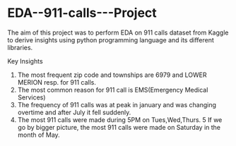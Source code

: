 # EDA--911-calls---Project

The aim of this project was to perform EDA on 911 calls dataset from Kaggle to derive insights using python programming language and its different libraries.

Key Insights
1. The most frequent zip code and townships are 6979 and LOWER MERION resp. for 911 calls.
2. The most common reason for 911 call is EMS(Emergency Medical Services)
3. The frequency of 911 calls was at peak in january and was changing overtime and after July it fell suddenly.
4. The most 911 calls were made during 5PM on Tues,Wed,Thurs.
5  If we go by bigger picture, the most 911 calls were made on Saturday in the month of May.
